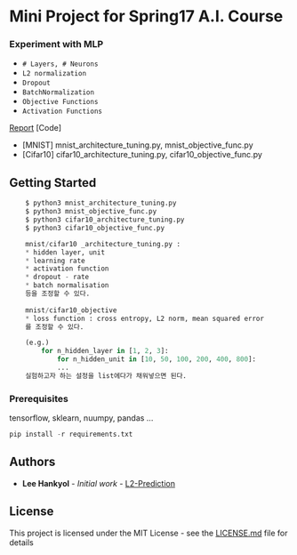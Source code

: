 # Mini Project for Spring17 A.I. Course

### Experiment with MLP
* `# Layers, # Neurons`
* `L2 normalization`
* `Dropout`
* `BatchNormalization`
* `Objective Functions`
* `Activation Functions`

[Report]()
[Code]
* [MNIST] mnist_architecture_tuning.py, mnist_objective_func.py
* [Cifar10] cifar10_architecture_tuning.py, cifar10_objective_func.py   

## Getting Started

```python
	$ python3 mnist_architecture_tuning.py
	$ python3 mnist_objective_func.py
	$ python3 cifar10_architecture_tuning.py 
	$ python3 cifar10_objective_func.py

	mnist/cifar10 _architecture_tuning.py :  
	* hidden layer, unit 
	* learning rate
	* activation function
	* dropout - rate
	* batch normalisation
 	등을 조정할 수 있다.	
	
	mnist/cifar10_objective
	* loss function : cross entropy, L2 norm, mean squared error
	를 조정할 수 있다.

	(e.g.)
		for n_hidden_layer in [1, 2, 3]: 
			for n_hidden_unit in [10, 50, 100, 200, 400, 800]:
			...
	실험하고자 하는 설정을 list에다가 채워넣으면 된다.

```

### Prerequisites

tensorflow, sklearn, nuumpy, pandas ...

```python
pip install -r requirements.txt
```

## Authors

* **Lee Hankyol** - *Initial work* - [L2-Prediction](https://github.com/miroblog/limit_orderbook_prediction)

## License

This project is licensed under the MIT License - see the [LICENSE.md](LICENSE.md) file for details
